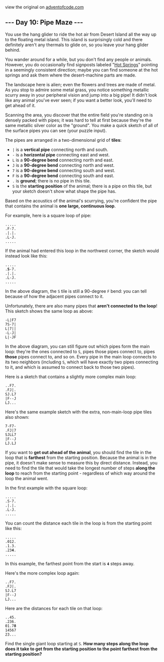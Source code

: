 view the original on <a href=https://adventofcode.com/2023/day/10>adventofcode.com</a>
<h2>--- Day 10: Pipe Maze ---</h2><p>You use the hang glider to ride the hot air from Desert Island all the way up to the floating metal island. This island is surprisingly cold and there definitely aren't any thermals to glide on, so you leave your hang glider behind.</p>
<p>You wander around for a while, but you don't find any people or animals. However, you do occasionally find signposts labeled "<a href="https://en.wikipedia.org/wiki/Hot_spring">Hot Springs</a>" pointing in a seemingly consistent direction; maybe you can find someone at the hot springs and ask them where the desert-machine parts are made.</p>
<p>The landscape here is alien; even the flowers and trees are made of metal. As you stop to admire some metal grass, you notice something metallic scurry away in your peripheral vision and jump into a big pipe! It didn't look like any animal you've ever seen; if you want a better look, you'll need to get ahead of it.</p>
<p>Scanning the area, you discover that the entire field you're standing on is <span title="Manufactured by Hamilton and Hilbert Pipe Company">densely packed with pipes</span>; it was hard to tell at first because they're the same metallic silver color as the "ground". You make a quick sketch of all of the surface pipes you can see (your puzzle input).</p>
<p>The pipes are arranged in a two-dimensional grid of <b>tiles</b>:</p>
<ul>
<li><code>|</code> is a <b>vertical pipe</b> connecting north and south.</li>
<li><code>-</code> is a <b>horizontal pipe</b> connecting east and west.</li>
<li><code>L</code> is a <b>90-degree bend</b> connecting north and east.</li>
<li><code>J</code> is a <b>90-degree bend</b> connecting north and west.</li>
<li><code>7</code> is a <b>90-degree bend</b> connecting south and west.</li>
<li><code>F</code> is a <b>90-degree bend</b> connecting south and east.</li>
<li><code>.</code> is <b>ground</b>; there is no pipe in this tile.</li>
<li><code>S</code> is the <b>starting position</b> of the animal; there is a pipe on this tile, but your sketch doesn't show what shape the pipe has.</li>
</ul>
<p>Based on the acoustics of the animal's scurrying, you're confident the pipe that contains the animal is <b>one large, continuous loop</b>.</p>
<p>For example, here is a square loop of pipe:</p>
<pre><code>.....
.F-7.
.|.|.
.L-J.
.....
</code></pre>
<p>If the animal had entered this loop in the northwest corner, the sketch would instead look like this:</p>
<pre><code>.....
.<b>S</b>-7.
.|.|.
.L-J.
.....
</code></pre>
<p>In the above diagram, the <code>S</code> tile is still a 90-degree <code>F</code> bend: you can tell because of how the adjacent pipes connect to it.</p>
<p>Unfortunately, there are also many pipes that <b>aren't connected to the loop</b>! This sketch shows the same loop as above:</p>
<pre><code>-L|F7
7S-7|
L|7||
-L-J|
L|-JF
</code></pre>
<p>In the above diagram, you can still figure out which pipes form the main loop: they're the ones connected to <code>S</code>, pipes those pipes connect to, pipes <b>those</b> pipes connect to, and so on. Every pipe in the main loop connects to its two neighbors (including <code>S</code>, which will have exactly two pipes connecting to it, and which is assumed to connect back to those two pipes).</p>
<p>Here is a sketch that contains a slightly more complex main loop:</p>
<pre><code>..F7.
.FJ|.
SJ.L7
|F--J
LJ...
</code></pre>
<p>Here's the same example sketch with the extra, non-main-loop pipe tiles also shown:</p>
<pre><code>7-F7-
.FJ|7
SJLL7
|F--J
LJ.LJ
</code></pre>
<p>If you want to <b>get out ahead of the animal</b>, you should find the tile in the loop that is <b>farthest</b> from the starting position. Because the animal is in the pipe, it doesn't make sense to measure this by direct distance. Instead, you need to find the tile that would take the longest number of steps <b>along the loop</b> to reach from the starting point - regardless of which way around the loop the animal went.</p>
<p>In the first example with the square loop:</p>
<pre><code>.....
.S-7.
.|.|.
.L-J.
.....
</code></pre>
<p>You can count the distance each tile in the loop is from the starting point like this:</p>
<pre><code>.....
.012.
.1.3.
.23<b>4</b>.
.....
</code></pre>
<p>In this example, the farthest point from the start is <code><b>4</b></code> steps away.</p>
<p>Here's the more complex loop again:</p>
<pre><code>..F7.
.FJ|.
SJ.L7
|F--J
LJ...
</code></pre>
<p>Here are the distances for each tile on that loop:</p>
<pre><code>..45.
.236.
01.7<b>8</b>
14567
23...
</code></pre>
<p>Find the single giant loop starting at <code>S</code>. <b>How many steps along the loop does it take to get from the starting position to the point farthest from the starting position?</b></p>

